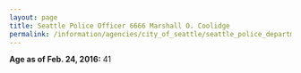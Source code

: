 ```yaml
---
layout: page
title: Seattle Police Officer 6666 Marshall O. Coolidge
permalink: /information/agencies/city_of_seattle/seattle_police_department/copbook/6666/
---
```


**Age as of Feb. 24, 2016:** 41
